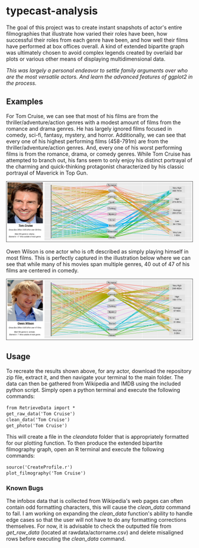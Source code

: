 # typecast-analysis
The goal of this project was to create instant snapshots of actor's entire filmographies that illustrate how varied their roles have been, how successful their roles from each genre have been, and how well their films have performed at box offices overall. A kind of extended bipartite graph was ultimately chosen to avoid complex legends created by overlaid bar plots or various other means of displaying multidimensional data. 

*This was largely a personal endeavor to settle family arguments over who are the most versatile actors. And learn the advanced features of ggplot2 in the process.*



## Examples
For Tom Cruise, we can see that most of his films are from the thriller/adventure/action genres with a modest amount of films from the romance and drama genres. He has largely ignored films focused in comedy, sci-fi, fantasy, mystery, and horror. Additionally, we can see that every one of his highest performing films (458-791m) are from the thriller/adventure/action genres. And, every one of his worst performing films is from the romance, drama, or comedy genres. While Tom Cruise has attempted to branch out, his fans seem to only enjoy his distinct portrayal of the charming and quick-thinking protagonist characterized by his classic portrayal of Maverick in Top Gun.

![alt text](output/TomCruise.png "")



Owen Wilson is one actor who is oft described as simply playing himself in most films. This is perfectly captured in the illustration below where we can see that while many of his movies span multiple genres, 40 out of 47 of his films are centered in comedy.

![alt text](output/OwenWilson.png "")

## Usage
To recreate the results shown above, for any actor, download the repository zip file, extract it, and then navigate your terminal to the main folder. The data can then be gathered from Wikipedia and IMDB using the included python script. Simply open a python terminal and execute the following commands:
````
from RetrieveData import *
get_raw_data('Tom Cruise')
clean_data('Tom Cruise')
get_photo('Tom Cruise')
````
This will create a file in the *cleandata* folder that is appropriately formatted for our plotting function. To then produce the extended bipartite filmography graph, open an R terminal and execute the following commands:
````
source('CreateProfile.r')
plot_filmography('Tom Cruise')
````
### Known Bugs
The infobox data that is collected from Wikipedia's web pages can often contain odd formatting characters, this will cause the *clean_data* command to fail. I am working on expanding the *clean_data* function's ability to handle edge cases so that the user will not have to do any formatting corrections themselves. For now, it is advisable to check the outputted file from *get_raw_data* (located at rawdata/actorname.csv) and delete misaligned rows before executing the *clean_data* command. 

